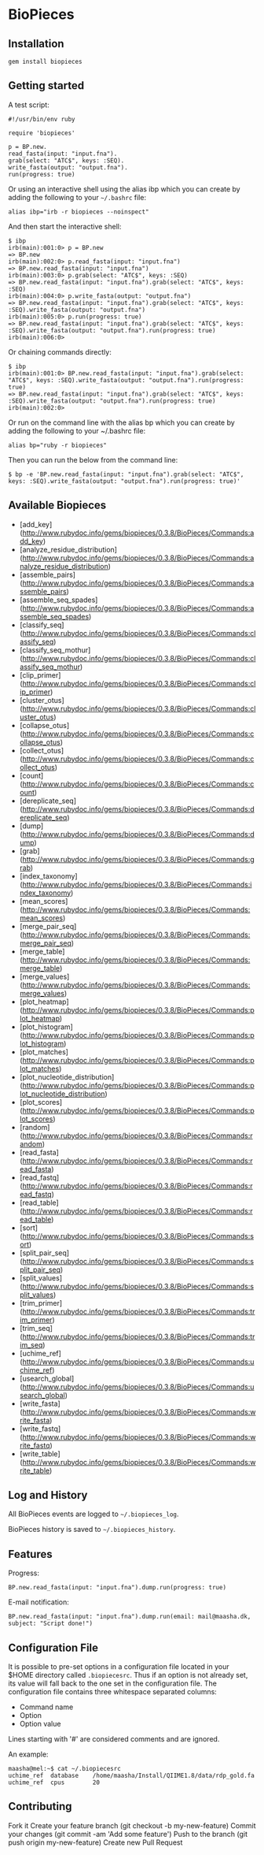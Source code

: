 BioPieces
=========

Installation
------------

`gem install biopieces`

Getting started
---------------

A test script:

    #!/usr/bin/env ruby
    
    require 'biopieces'
    
    p = BP.new.
    read_fasta(input: "input.fna").
    grab(select: "ATC$", keys: :SEQ).
    write_fasta(output: "output.fna").
    run(progress: true)

Or using an interactive shell using the alias ibp which you can create by
adding the following to your `~/.bashrc` file:

    alias ibp="irb -r biopieces --noinspect"

And then start the interactive shell:

    $ ibp
    irb(main):001:0> p = BP.new
    => BP.new
    irb(main):002:0> p.read_fasta(input: "input.fna")
    => BP.new.read_fasta(input: "input.fna")
    irb(main):003:0> p.grab(select: "ATC$", keys: :SEQ)
    => BP.new.read_fasta(input: "input.fna").grab(select: "ATC$", keys: :SEQ)
    irb(main):004:0> p.write_fasta(output: "output.fna")
    => BP.new.read_fasta(input: "input.fna").grab(select: "ATC$", keys: :SEQ).write_fasta(output: "output.fna")
    irb(main):005:0> p.run(progress: true)
    => BP.new.read_fasta(input: "input.fna").grab(select: "ATC$", keys: :SEQ).write_fasta(output: "output.fna").run(progress: true)
    irb(main):006:0>


Or chaining commands directly:

    $ ibp
    irb(main):001:0> BP.new.read_fasta(input: "input.fna").grab(select: "ATC$", keys: :SEQ).write_fasta(output: "output.fna").run(progress: true)
    => BP.new.read_fasta(input: "input.fna").grab(select: "ATC$", keys: :SEQ).write_fasta(output: "output.fna").run(progress: true)
    irb(main):002:0>

Or run on the command line with the alias bp which you can create by adding the
following to your ~/.bashrc file:

    alias bp="ruby -r biopieces"

Then you can run the below from the command line:

    $ bp -e 'BP.new.read_fasta(input: "input.fna").grab(select: "ATC$", keys: :SEQ).write_fasta(output: "output.fna").run(progress: true)'

Available Biopieces
-------------------

  * [add_key]                          (http://www.rubydoc.info/gems/biopieces/0.3.8/BioPieces/Commands:add_key)                          
  * [analyze_residue_distribution]     (http://www.rubydoc.info/gems/biopieces/0.3.8/BioPieces/Commands:analyze_residue_distribution)
  * [assemble_pairs]                   (http://www.rubydoc.info/gems/biopieces/0.3.8/BioPieces/Commands:assemble_pairs)
  * [assemble_seq_spades]              (http://www.rubydoc.info/gems/biopieces/0.3.8/BioPieces/Commands:assemble_seq_spades)
  * [classify_seq]                     (http://www.rubydoc.info/gems/biopieces/0.3.8/BioPieces/Commands:classify_seq)
  * [classify_seq_mothur]              (http://www.rubydoc.info/gems/biopieces/0.3.8/BioPieces/Commands:classify_seq_mothur)
  * [clip_primer]                      (http://www.rubydoc.info/gems/biopieces/0.3.8/BioPieces/Commands:clip_primer)
  * [cluster_otus]                     (http://www.rubydoc.info/gems/biopieces/0.3.8/BioPieces/Commands:cluster_otus)
  * [collapse_otus]                    (http://www.rubydoc.info/gems/biopieces/0.3.8/BioPieces/Commands:collapse_otus)
  * [collect_otus]                     (http://www.rubydoc.info/gems/biopieces/0.3.8/BioPieces/Commands:collect_otus)
  * [count]                            (http://www.rubydoc.info/gems/biopieces/0.3.8/BioPieces/Commands:count)
  * [dereplicate_seq]                  (http://www.rubydoc.info/gems/biopieces/0.3.8/BioPieces/Commands:dereplicate_seq)
  * [dump]                             (http://www.rubydoc.info/gems/biopieces/0.3.8/BioPieces/Commands:dump)
  * [grab]                             (http://www.rubydoc.info/gems/biopieces/0.3.8/BioPieces/Commands:grab)
  * [index_taxonomy]                   (http://www.rubydoc.info/gems/biopieces/0.3.8/BioPieces/Commands:index_taxonomy)
  * [mean_scores]                      (http://www.rubydoc.info/gems/biopieces/0.3.8/BioPieces/Commands:mean_scores)
  * [merge_pair_seq]                   (http://www.rubydoc.info/gems/biopieces/0.3.8/BioPieces/Commands:merge_pair_seq)
  * [merge_table]                      (http://www.rubydoc.info/gems/biopieces/0.3.8/BioPieces/Commands:merge_table)
  * [merge_values]                     (http://www.rubydoc.info/gems/biopieces/0.3.8/BioPieces/Commands:merge_values)
  * [plot_heatmap]                     (http://www.rubydoc.info/gems/biopieces/0.3.8/BioPieces/Commands:plot_heatmap)
  * [plot_histogram]                   (http://www.rubydoc.info/gems/biopieces/0.3.8/BioPieces/Commands:plot_histogram)
  * [plot_matches]                     (http://www.rubydoc.info/gems/biopieces/0.3.8/BioPieces/Commands:plot_matches)
  * [plot_nucleotide_distribution]     (http://www.rubydoc.info/gems/biopieces/0.3.8/BioPieces/Commands:plot_nucleotide_distribution)
  * [plot_scores]                      (http://www.rubydoc.info/gems/biopieces/0.3.8/BioPieces/Commands:plot_scores)
  * [random]                           (http://www.rubydoc.info/gems/biopieces/0.3.8/BioPieces/Commands:random)
  * [read_fasta]                       (http://www.rubydoc.info/gems/biopieces/0.3.8/BioPieces/Commands:read_fasta)
  * [read_fastq]                       (http://www.rubydoc.info/gems/biopieces/0.3.8/BioPieces/Commands:read_fastq)
  * [read_table]                       (http://www.rubydoc.info/gems/biopieces/0.3.8/BioPieces/Commands:read_table)
  * [sort]                             (http://www.rubydoc.info/gems/biopieces/0.3.8/BioPieces/Commands:sort)
  * [split_pair_seq]                   (http://www.rubydoc.info/gems/biopieces/0.3.8/BioPieces/Commands:split_pair_seq)
  * [split_values]                     (http://www.rubydoc.info/gems/biopieces/0.3.8/BioPieces/Commands:split_values)
  * [trim_primer]                      (http://www.rubydoc.info/gems/biopieces/0.3.8/BioPieces/Commands:trim_primer)
  * [trim_seq]                         (http://www.rubydoc.info/gems/biopieces/0.3.8/BioPieces/Commands:trim_seq)
  * [uchime_ref]                       (http://www.rubydoc.info/gems/biopieces/0.3.8/BioPieces/Commands:uchime_ref)
  * [usearch_global]                   (http://www.rubydoc.info/gems/biopieces/0.3.8/BioPieces/Commands:usearch_global)
  * [write_fasta]                      (http://www.rubydoc.info/gems/biopieces/0.3.8/BioPieces/Commands:write_fasta)
  * [write_fastq]                      (http://www.rubydoc.info/gems/biopieces/0.3.8/BioPieces/Commands:write_fastq)
  * [write_table]                      (http://www.rubydoc.info/gems/biopieces/0.3.8/BioPieces/Commands:write_table)

Log and History
---------------

All BioPieces events are logged to `~/.biopieces_log`.

BioPieces history is saved to `~/.biopieces_history`.


Features
--------

Progress:

`BP.new.read_fasta(input: "input.fna").dump.run(progress: true)`

E-mail notification:

`BP.new.read_fasta(input: "input.fna").dump.run(email: mail@maasha.dk, subject: "Script done!")`


Configuration File
------------------

It is possible to pre-set options in a configuration file located in your $HOME
directory called `.biopiecesrc`. Thus if an option is not already set, its value
will fall back to the one set in the configuration file. The configuration file
contains three whitespace separated columns:

  * Command name
  * Option
  * Option value

Lines starting with '#' are considered comments and are ignored.

An example:

    maasha@mel:~$ cat ~/.biopiecesrc
    uchime_ref	database	/home/maasha/Install/QIIME1.8/data/rdp_gold.fa
    uchime_ref	cpus		20

Contributing
------------

Fork it
Create your feature branch (git checkout -b my-new-feature)
Commit your changes (git commit -am 'Add some feature')
Push to the branch (git push origin my-new-feature)
Create new Pull Request
